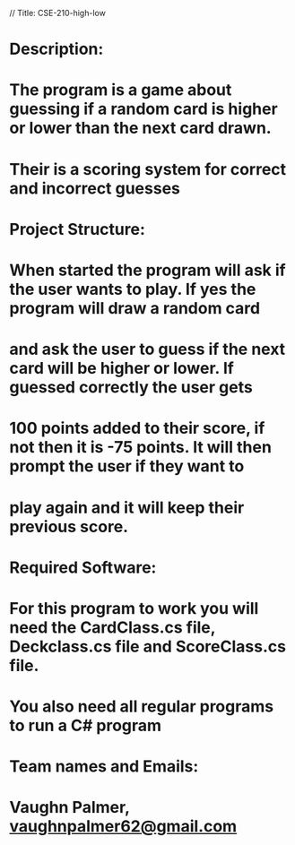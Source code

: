 // Title: CSE-210-high-low
 
# Description:
# The program is a game about guessing if a random card is higher or lower than the next card drawn.
# Their is a scoring system for correct and incorrect guesses

# Project Structure:
# When started the program will ask if the user wants to play. If yes the program will draw a random card
# and ask the user to guess if the next card will be higher or lower. If guessed correctly the user gets 
# 100 points added to their score, if not then it is -75 points. It will then prompt the user if they want to 
# play again and it will keep their previous score.

# Required Software:
# For this program to work you will need the CardClass.cs file, Deckclass.cs file and ScoreClass.cs file.
# You also need all regular programs to run a C# program

# Team names and Emails:
# Vaughn Palmer, vaughnpalmer62@gmail.com
